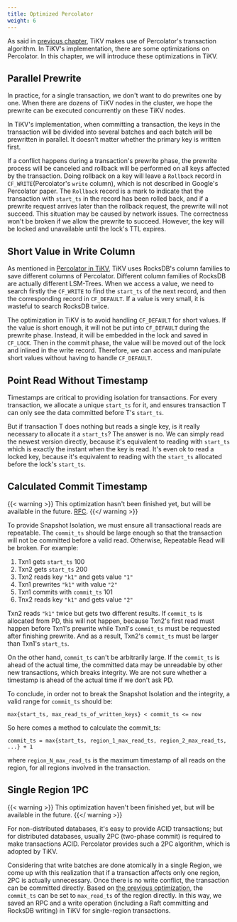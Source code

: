 ```yaml
---
title: Optimized Percolator
weight: 6
---
```


As said in [previous chapter](../percolator), TiKV makes use of Percolator's transaction algorithm. In TiKV's implementation, there are some optimizations on Percolator. In this chapter, we will introduce these optimizations in TiKV.

## Parallel Prewrite

In practice, for a single transaction, we don't want to do prewrites one by one. When there are dozens of TiKV nodes in the cluster, we hope the prewrite can be executed concurrently on these TiKV nodes.

In TiKV's implementation, when committing a transaction, the keys in the transaction will be divided into several batches and each batch will be prewritten in parallel. It doesn't matter whether the primary key is written first.

If a conflict happens during a transaction's prewrite phase, the prewrite process will be canceled and rollback will be performed on all keys affected by the transaction. Doing rollback on a key will leave a `Rollback` record in `CF_WRITE`(Percolator's `write` column), which is not described in Google's Percolator paper. The `Rollback` record is a mark to indicate that the transaction with `start_ts` in the record has been rolled back, and if a prewrite request arrives later than the rollback request, the prewrite will not succeed. This situation may be caused by network issues. The correctness won't be broken if we allow the prewrite to succeed. However, the key will be locked and unavailable until the lock's TTL expires.

## Short Value in Write Column

As mentioned in [Percolator in TiKV](../percolator/#percolator-in-tikv), TiKV uses RocksDB's column families to save different columns of Percolator. Different column families of RocksDB are actually different LSM-Trees. When we access a value, we need to search firstly the `CF_WRITE` to find the `start_ts` of the next record, and then the corresponding record in `CF_DEFAULT`. If a value is very small, it is wasteful to search RocksDB twice.

The optimization in TiKV is to avoid handling `CF_DEFAULT` for short values. If the value is short enough, it will not be put into `CF_DEFAULT` during the prewrite phase. Instead, it will be embedded in the lock and saved in `CF_LOCK`. Then in the commit phase, the value will be moved out of the lock and inlined in the write record. Therefore, we can access and manipulate short values without having to handle `CF_DEFAULT`.

## Point Read Without Timestamp

Timestamps are critical to providing isolation for transactions. For every transaction, we allocate a unique `start_ts` for it, and ensures transaction T can only see the data committed before T's `start_ts`.

But if transaction T does nothing but reads a single key, is it really necessary to allocate it a `start_ts`? The answer is no. We can simply read the newest version directly, because it's equivalent to reading with `start_ts` which is exactly the instant when the key is read. It's even ok to read a locked key, because it's equivalent to reading with the `start_ts` allocated before the lock's `start_ts`.

## Calculated Commit Timestamp

{{< warning >}}
This optimization hasn't been finished yet, but will be available in the future. [RFC](https://github.com/tikv/rfcs/pull/25).
{{</ warning >}}

To provide Snapshot Isolation, we must ensure all transactional reads are
repeatable. The `commit_ts` should be large enough so that the transaction will
not be committed before a valid read. Otherwise, Repeatable Read will be broken.
For example:

1. Txn1 gets `start_ts` 100
2. Txn2 gets `start_ts` 200
3. Txn2 reads key `"k1"` and gets value `"1"`
4. Txn1 prewrites `"k1"` with value `"2"`
5. Txn1 commits with `commit_ts` 101
6. Tnx2 reads key `"k1"` and gets value `"2"`

Txn2 reads `"k1"` twice but gets two different results. If `commit_ts` is
allocated from PD, this will not happen, because Txn2's first read must happen
before Txn1's prewrite while Txn1's `commit_ts` must be requested after
finishing prewrite. And as a result, Txn2's `commit_ts` must be larger than
Txn1's `start_ts`.

On the other hand, `commit_ts` can't be arbitrarily large. If the `commit_ts` is
ahead of the actual time, the committed data may be unreadable by other new
transactions, which breaks integrity. We are not sure whether a timestamp is
ahead of the actual time if we don't ask PD.

To conclude, in order not to break the Snapshot Isolation and the integrity, a
valid range for `commit_ts` should be:

```text
max{start_ts, max_read_ts_of_written_keys} < commit_ts <= now
```

So here comes a method to calculate the commit_ts:

```text
commit_ts = max{start_ts, region_1_max_read_ts, region_2_max_read_ts, ...} + 1
```

where `region_N_max_read_ts` is the maximum timestamp of all reads on the
region, for all regions involved in the transaction.

## Single Region 1PC

{{< warning >}}
This optimization haven't been finished yet, but will be available in the future.
{{</ warning >}}

For non-distributed databases, it's easy to provide ACID transactions; but for distributed databases, usually 2PC (two-phase commit) is required to make transactions ACID. Percolator provides such a 2PC algorithm, which is adopted by TiKV.

Considering that write batches are done atomically in a single Region, we come up with this realization that if a transaction affects only one region, 2PC is actually unnecessary. Once there is no write conflict, the transaction can be committed directly. Based on [the previous optimization](#calculated-commit-ts), the `commit_ts` can be set to `max_read_ts` of the region directly. In this way, we saved an RPC and a write operation (including a Raft committing and RocksDB writing) in TiKV for single-region transactions.